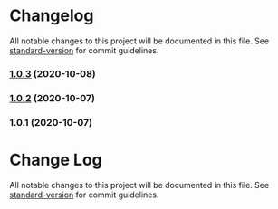 # Changelog

All notable changes to this project will be documented in this file. See [standard-version](https://github.com/conventional-changelog/standard-version) for commit guidelines.

### [1.0.3](https://github.com/Jklein64/fragment-loader/compare/v1.0.2...v1.0.3) (2020-10-08)

### [1.0.2](https://github.com/Jklein64/fragment-loader/compare/v1.0.1...v1.0.2) (2020-10-07)

### 1.0.1 (2020-10-07)

# Change Log

All notable changes to this project will be documented in this file. See [standard-version](https://github.com/conventional-changelog/standard-version) for commit guidelines.